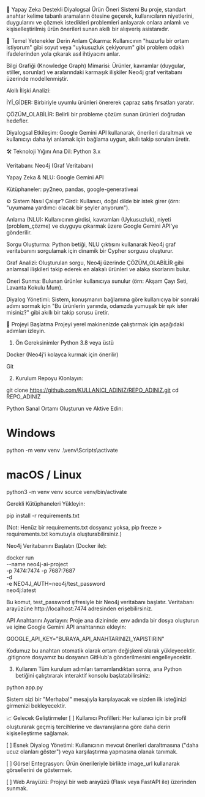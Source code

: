 🤖 Yapay Zeka Destekli Diyalogsal Ürün Öneri Sistemi
Bu proje, standart anahtar kelime tabanlı aramaların ötesine geçerek, kullanıcıların niyetlerini, duygularını ve çözmek istedikleri problemleri anlayarak onlara anlamlı ve kişiselleştirilmiş ürün önerileri sunan akıllı bir alışveriş asistanıdır.

🌟 Temel Yetenekler
Derin Anlam Çıkarma: Kullanıcının "huzurlu bir ortam istiyorum" gibi soyut veya "uykusuzluk çekiyorum" gibi problem odaklı ifadelerinden yola çıkarak asıl ihtiyacını anlar.

Bilgi Grafiği (Knowledge Graph) Mimarisi: Ürünler, kavramlar (duygular, stiller, sorunlar) ve aralarındaki karmaşık ilişkiler Neo4j graf veritabanı üzerinde modellenmiştir.

Akıllı İlişki Analizi:

İYİ_GİDER: Birbiriyle uyumlu ürünleri önererek çapraz satış fırsatları yaratır.

ÇÖZÜM_OLABİLİR: Belirli bir probleme çözüm sunan ürünleri doğrudan hedefler.

Diyalogsal Etkileşim: Google Gemini API kullanarak, önerileri daraltmak ve kullanıcıyı daha iyi anlamak için bağlama uygun, akıllı takip soruları üretir.

🛠️ Teknoloji Yığını
Ana Dil: Python 3.x

Veritabanı: Neo4j (Graf Veritabanı)

Yapay Zeka & NLU: Google Gemini API

Kütüphaneler: py2neo, pandas, google-generativeai

⚙️ Sistem Nasıl Çalışır?
Girdi: Kullanıcı, doğal dilde bir istek girer (örn: "uyumama yardımcı olacak bir şeyler arıyorum").

Anlama (NLU): Kullanıcının girdisi, kavramları (Uykusuzluk), niyeti (problem_çözme) ve duyguyu çıkarmak üzere Google Gemini API'ye gönderilir.

Sorgu Oluşturma: Python betiği, NLU çıktısını kullanarak Neo4j graf veritabanını sorgulamak için dinamik bir Cypher sorgusu oluşturur.

Graf Analizi: Oluşturulan sorgu, Neo4j üzerinde ÇÖZÜM_OLABİLİR gibi anlamsal ilişkileri takip ederek en alakalı ürünleri ve alaka skorlarını bulur.

Öneri Sunma: Bulunan ürünler kullanıcıya sunulur (örn: Akşam Çayı Seti, Lavanta Kokulu Mum).

Diyalog Yönetimi: Sistem, konuşmanın bağlamına göre kullanıcıya bir sonraki adımı sormak için "Bu ürünlerin yanında, odanızda yumuşak bir ışık ister misiniz?" gibi akıllı bir takip sorusu üretir.

🚀 Projeyi Başlatma
Projeyi yerel makinenizde çalıştırmak için aşağıdaki adımları izleyin.

1. Ön Gereksinimler
Python 3.8 veya üstü

Docker (Neo4j'i kolayca kurmak için önerilir)

Git

2. Kurulum
Repoyu Klonlayın:

git clone https://github.com/KULLANICI_ADINIZ/REPO_ADINIZ.git
cd REPO_ADINIZ

Python Sanal Ortamı Oluşturun ve Aktive Edin:

# Windows
python -m venv venv
.\venv\Scripts\activate

# macOS / Linux
python3 -m venv venv
source venv/bin/activate

Gerekli Kütüphaneleri Yükleyin:

pip install -r requirements.txt

(Not: Henüz bir requirements.txt dosyanız yoksa, pip freeze > requirements.txt komutuyla oluşturabilirsiniz.)

Neo4j Veritabanını Başlatın (Docker ile):

docker run \
    --name neo4j-ai-project \
    -p 7474:7474 -p 7687:7687 \
    -d \
    -e NEO4J_AUTH=neo4j/test_password \
    neo4j:latest

Bu komut, test_password şifresiyle bir Neo4j veritabanı başlatır. Veritabanı arayüzüne http://localhost:7474 adresinden erişebilirsiniz.

API Anahtarını Ayarlayın:
Proje ana dizininde .env adında bir dosya oluşturun ve içine Google Gemini API anahtarınızı ekleyin:

GOOGLE_API_KEY="BURAYA_API_ANAHTARINIZI_YAPISTIRIN"

Kodumuz bu anahtarı otomatik olarak ortam değişkeni olarak yükleyecektir. .gitignore dosyamız bu dosyanın GitHub'a gönderilmesini engelleyecektir.

3. Kullanım
Tüm kurulum adımları tamamlandıktan sonra, ana Python betiğini çalıştırarak interaktif konsolu başlatabilirsiniz:

python app.py

Sistem sizi bir "Merhaba!" mesajıyla karşılayacak ve sizden ilk isteğinizi girmenizi bekleyecektir.

📈 Gelecek Geliştirmeler
[ ] Kullanıcı Profilleri: Her kullanıcı için bir profil oluşturarak geçmiş tercihlerine ve davranışlarına göre daha derin kişiselleştirme sağlamak.

[ ] Esnek Diyalog Yönetimi: Kullanıcının mevcut önerileri daraltmasına ("daha ucuz olanları göster") veya karşılaştırma yapmasına olanak tanımak.

[ ] Görsel Entegrasyon: Ürün önerileriyle birlikte image_url kullanarak görsellerini de göstermek.

[ ] Web Arayüzü: Projeyi bir web arayüzü (Flask veya FastAPI ile) üzerinden sunmak.
